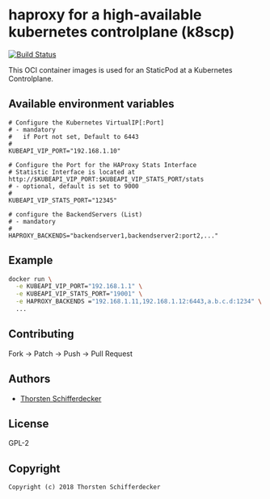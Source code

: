 # haproxy for a high-available kubernetes controlplane (k8scp)

[![Build Status](https://cloud.drone.io/api/badges/curx/haproxy-k8scp/status.svg)](https://cloud.drone.io/curx/haproxy-k8scp)

This OCI container images is used for an StaticPod at a Kubernetes Controlplane.

## Available environment variables

```
# Configure the Kubernetes VirtualIP[:Port]
# - mandatory
#   if Port not set, Default to 6443
# 
KUBEAPI_VIP_PORT="192.168.1.10"

# Configure the Port for the HAProxy Stats Interface
# Statistic Interface is located at http://$KUBEAPI_VIP_PORT:$KUBEAPI_VIP_STATS_PORT/stats
# - optional, default is set to 9000
#
KUBEAPI_VIP_STATS_PORT="12345"

# configure the BackendServers (List)
# - mandatory
#
HAPROXY_BACKENDS="backendserver1,backendserver2:port2,..."
```

## Example

```bash
docker run \
  -e KUBEAPI_VIP_PORT="192.168.1.1" \
  -e KUBEAPI_VIP_STATS_PORT="19001" \
  -e HAPROXY_BACKENDS ="192.168.1.11,192.168.1.12:6443,a.b.c.d:1234" \
  ...
```

## Contributing

Fork -> Patch -> Push -> Pull Request


## Authors

* [Thorsten Schifferdecker](https://github.com/curx)


## License

GPL-2


## Copyright

```
Copyright (c) 2018 Thorsten Schifferdecker
```
